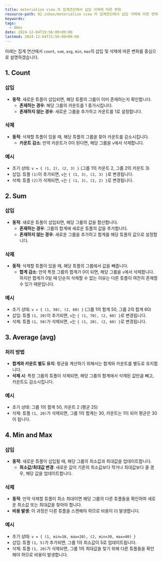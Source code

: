 ```yaml
---
title: meterialize view 의 집계연산에서 삽입 삭제에 따른 변화
resource-path: 02.inbox/meterialize view 의 집계연산에서 삽입 삭제에 따른 변화.md
keywords:
tags:
  - dbms
date: 2024-12-04T15:56:00+09:00
lastmod: 2024-12-04T15:56:00+09:00
---
```

아래는 집계 연산에서 `count`, `sum`, `avg`, `min`, `max`의 삽입 및 삭제에 따른 변화를 중심으로 설명하겠습니다.

## 1. Count

### 삽입
- **동작**: 새로운 튜플이 삽입되면, 해당 튜플의 그룹이 이미 존재하는지 확인합니다.
  - **존재하는 경우**: 해당 그룹의 카운트를 1 증가시킵니다.
  - **존재하지 않는 경우**: 새로운 그룹을 추가하고 카운트를 1로 설정합니다.

### 삭제
- **동작**: 삭제할 튜플이 있을 때, 해당 튜플의 그룹을 찾아 카운트를 감소시킵니다.
  - **카운트 감소**: 만약 카운트가 0이 된다면, 해당 그룹을 `v`에서 삭제합니다.

### 예시
- 초기 상태: `v = { (1, 2), (2, 3) }` (그룹 1의 카운트 2, 그룹 2의 카운트 3)
- 삽입: 튜플 `(1)`이 추가되면, `v`는 `{ (1, 3), (2, 3) }`로 변경됩니다.
- 삭제: 튜플 `(2)`가 삭제되면, `v`는 `{ (1, 3), (2, 2) }`로 변경됩니다.

## 2. Sum

### 삽입
- **동작**: 새로운 튜플이 삽입되면, 해당 그룹의 값을 합산합니다.
  - **존재하는 경우**: 그룹의 합계에 새로운 튜플의 값을 추가합니다.
  - **존재하지 않는 경우**: 새로운 그룹을 추가하고 합계를 해당 튜플의 값으로 설정합니다.

### 삭제
- **동작**: 삭제할 튜플이 있을 때, 해당 튜플의 그룹에서 값을 빼줍니다.
  - **합계 감소**: 만약 특정 그룹의 합계가 0이 되면, 해당 그룹을 `v`에서 삭제합니다. 하지만 합계가 0일 때 단순히 삭제할 수 없는 이유는 다른 튜플이 여전히 존재할 수 있기 때문입니다.

### 예시
- 초기 상태: `v = { (1, 50), (2, 60) }` (그룹 1의 합계 50, 그룹 2의 합계 60)
- 삽입: 튜플 `(1, 20)`이 추가되면, `v`는 `{ (1, 70), (2, 60) }`로 변경됩니다.
- 삭제: 튜플 `(1, 50)`가 삭제되면, `v`는 `{ (1, 20), (2, 60) }`로 변경됩니다.

## 3. Average (avg)

### 처리 방법
- **합계와 카운트 별도 유지**: 평균을 계산하기 위해서는 합계와 카운트를 별도로 유지합니다.
- **삭제 시**: 특정 그룹의 튜플이 삭제되면, 해당 그룹의 합계에서 삭제된 값만큼 빼고, 카운트도 감소시킵니다.

### 예시
- 초기 상태: 그룹 1의 합계 50, 카운트 2 (평균 25)
- 삭제: 튜플 `(1, 20)`가 삭제되면, 그룹 1의 합계는 30, 카운트는 1이 되어 평균은 30이 됩니다.

## 4. Min and Max

### 삽입
- **동작**: 새로운 튜플이 삽입될 때, 해당 그룹의 최소값과 최대값을 업데이트합니다.
  - **최소값/최대값 변경**: 새로운 값이 기존의 최소값보다 작거나 최대값보다 클 경우, 해당 값을 업데이트합니다.

### 삭제
- **동작**: 만약 삭제할 튜플이 최소 최대이면 해당 그룹의 다른 튜플들을 확인하여 새로운 최소값 또는 최대값을 찾아야 합니다.
- **비용 발생**: 이 과정은 다른 튜플을 스캔해야 하므로 비용이 더 발생합니다.

### 예시
- 초기 상태: `v = { (1, min=10, max=20), (2, min=30, max=40) }`
- 삽입: 튜플 `(1, 5)`가 추가되면, 그룹 1의 최소값이 5로 업데이트됩니다.
- 삭제: 튜플 `(1, 20)`가 삭제되면, 그룹 1의 최대값을 찾기 위해 다른 튜플들을 확인해야 하므로 비용이 발생합니다.
